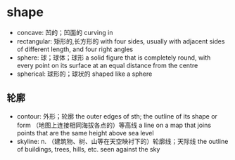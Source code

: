 # shape

- concave: 凹的；凹面的 curving in
- rectangular: 矩形的,长方形的 with four sides, usually with adjacent sides of different length, and four right angles
- sphere: 球；球体；球形 a solid figure that is completely round, with every point on its surface at an equal distance from the centre
- spherical: 球形的；球状的 shaped like a sphere

## 轮廓

- contour: 外形；轮廓 the outer edges of sth; the outline of its shape or form （地图上连接相同海拔各点的）等高线 a line on a map that joins points that are the same height above sea level
- skyline: n. （建筑物、树、山等在天空映衬下的）轮廓线；天际线 the outline of buildings, trees, hills, etc. seen against the sky
